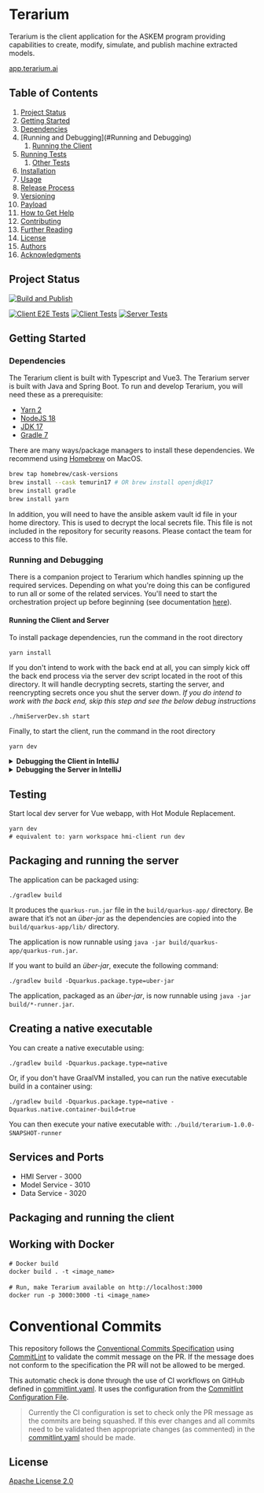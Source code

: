 
# Terarium

Terarium is the client application for the ASKEM program providing capabilities to create, modify, simulate, and publish
machine extracted models.

[app.terarium.ai](https://app.terarium.ai/)

## Table of Contents

1. [Project Status](#project-status)
1. [Getting Started](#getting-started)
  1. [Dependencies](#dependencies)
  1. [Running and Debugging](#Running and Debugging)
     1. [Running the Client](#running-the-client)
  1. [Running Tests](#running-tests)
     1. [Other Tests](#other-tests)
  1. [Installation](#installation)
  1. [Usage](#usage)
1. [Release Process](#release-process)
  1. [Versioning](#versioning)
  1. [Payload](#payload)
1. [How to Get Help](#how-to-get-help)
1. [Contributing](#contributing)
1. [Further Reading](#further-reading)
1. [License](#license)
1. [Authors](#authors)
1. [Acknowledgments](#acknowledgements)


## Project Status
[![Build and Publish](https://github.com/DARPA-ASKEM/Terarium/actions/workflows/publish.yaml/badge.svg?event=push)](https://github.com/DARPA-ASKEM/TERArium/actions/workflows/publish.yaml)


[![Client E2E Tests](https://github.com/DARPA-ASKEM/terarium/actions/workflows/test-client-e2e.yaml/badge.svg)](https://github.com/DARPA-ASKEM/terarium/actions/workflows/test-client-e2e.yaml)
[![Client Tests](https://github.com/DARPA-ASKEM/terarium/actions/workflows/test-client.yaml/badge.svg)](https://github.com/DARPA-ASKEM/terarium/actions/workflows/test-client.yaml)
[![Server Tests](https://github.com/DARPA-ASKEM/terarium/actions/workflows/test-server.yaml/badge.svg)](https://github.com/DARPA-ASKEM/terarium/actions/workflows/test-server.yaml)

## Getting Started

### Dependencies

The Terarium client is built with Typescript and Vue3. The Terarium server is built with Java and Spring Boot. To run and
develop Terarium, you will need these as a prerequisite:

- [Yarn 2](https://yarnpkg.com/getting-started/install)
- [NodeJS 18](https://nodejs.org/en/download/current/)
- [JDK 17](https://adoptium.net/temurin)
- [Gradle 7](https://gradle.org/install/)

There are many ways/package managers to install these dependencies. We recommend using [Homebrew](https://brew.sh/) on MacOS. 

```bash
brew tap homebrew/cask-versions
brew install --cask temurin17 # OR brew install openjdk@17 
brew install gradle
brew install yarn
```

In addition, you will need to have the ansible askem vault id file in your home directory. This is used to decrypt the local secrets file. This file is not included in the repository for security reasons. Please contact the team for access to this file.

### Running and Debugging
There is a companion project to Terarium which handles spinning up the required services. Depending on what you're doing this can be configured to run all or some of the related services. You'll need to start the orchestration project up before beginning (see documentation [here](https://github.com/DARPA-ASKEM/orchestration)).


#### Running the Client and Server
To install package dependencies, run the command in the root directory

```shell
yarn install
```

If you don't intend to work with the back end at all, you can simply kick off the back end process via the server dev script located in the root of this directory. It will handle decrypting secrets, starting the server, and reencrypting secrets once you shut the server down. *If you do intend to work with the back end, skip this step and see the below debug instructions*

```shell
./hmiServerDev.sh start
```

Finally, to start the client, run the command in the root directory

```shell
yarn dev
```

<details>
<summary><b>Debugging the Client in IntelliJ</b></summary>

Create a new IntelliJ run configuration with the following settings:
* Type: JavaScript Debug
* Name: `Terarium Client` (or whatever you want)
* URL: `http://localhost:8080`
* Browser: `Chrome` (or whatever you want)
* Check "Ensure breakpoints are detected when loading scripts"

Save your configuration, and choose Debug from the Run menu. You will now hit breakpoints set in your front end code. Note that prior to running this config you'll need to have run `yarn dev` separately

  ![debug Front End](docs/debugFrontEnd.png)

</details>
<details>
<summary><b>Debugging the Server in IntelliJ</b></summary>
The easiest way to debug the back end is to use the auto-created debug profile in IntelliJ. However first you'll have to
create a new run config to decrypt the application secrets and then modify the default run profile to include it.

1) Create a new run profile named "Decrypt" which runs the `hmiServerDev decrypt` command:
   ![Decrypt run config](docs/decrypt.png)
2) Navigate now to the default created Spring Boot run profile. If you don't have one, create one and set the properties to what you see below.
   * Add a "Before Launch" option of "Run Another Configuration" and select the "Decrypt" run config you just created. Slot it first.
![springboot-config.png](docs%2Fspringboot-config.png)
</details>


## Testing

Start local dev server for Vue webapp, with Hot Module Replacement.

```
yarn dev
# equivalent to: yarn workspace hmi-client run dev
```

## Packaging and running the server

The application can be packaged using:

```
./gradlew build
```

It produces the `quarkus-run.jar` file in the `build/quarkus-app/` directory.
Be aware that it’s not an _über-jar_ as the dependencies are copied into the `build/quarkus-app/lib/` directory.

The application is now runnable using `java -jar build/quarkus-app/quarkus-run.jar`.

If you want to build an _über-jar_, execute the following command:

```
./gradlew build -Dquarkus.package.type=uber-jar
```

The application, packaged as an _über-jar_, is now runnable using `java -jar build/*-runner.jar`.

## Creating a native executable

You can create a native executable using:

```
./gradlew build -Dquarkus.package.type=native
```

Or, if you don't have GraalVM installed, you can run the native executable build in a container using:

```
./gradlew build -Dquarkus.package.type=native -Dquarkus.native.container-build=true
```

You can then execute your native executable with: `./build/terarium-1.0.0-SNAPSHOT-runner`

## Services and Ports

* HMI Server - 3000
* Model Service - 3010
* Data Service - 3020

## Packaging and running the client

## Working with Docker

```
# Docker build
docker build . -t <image_name>

# Run, make Terarium available on http://localhost:3000
docker run -p 3000:3000 -ti <image_name>
```

# Conventional Commits

This repository follows the [Conventional Commits Specification](https://conventionalcommits.org/)
using [CommitLint](https://github.com/conventional-changelog/commitlint) to validate the commit message on the PR. If
the message does not conform to the specification the PR will not be allowed to be merged.

This automatic check is done through the use of CI workflows on GitHub defined
in [commitlint.yaml](.github/workflows/commitlint.yaml). It uses the configuration from
the [Commitlint Configuration File](.commitlintrc.yaml).

> Currently the CI configuration is set to check only the PR message as the commits are being squashed. If this ever
> changes and all commits need to be validated then appropriate changes (as commented) in
> the [commitlint.yaml](..github/workflows/commitlint.yaml) should be made.

## License

[Apache License 2.0](LICENSE)
